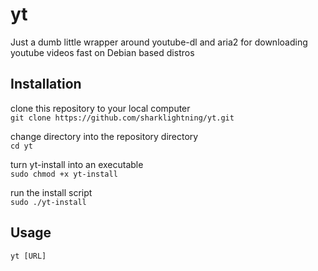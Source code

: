 # yt

Just a dumb little wrapper around youtube-dl and aria2 for downloading youtube videos fast on Debian based distros

## Installation
clone this repository to your local computer\
`git clone https://github.com/sharklightning/yt.git`

change directory into the repository directory\
`cd yt`

turn yt-install into an executable\
`sudo chmod +x yt-install` 

run the install script\
`sudo ./yt-install`

## Usage
`yt [URL]`
